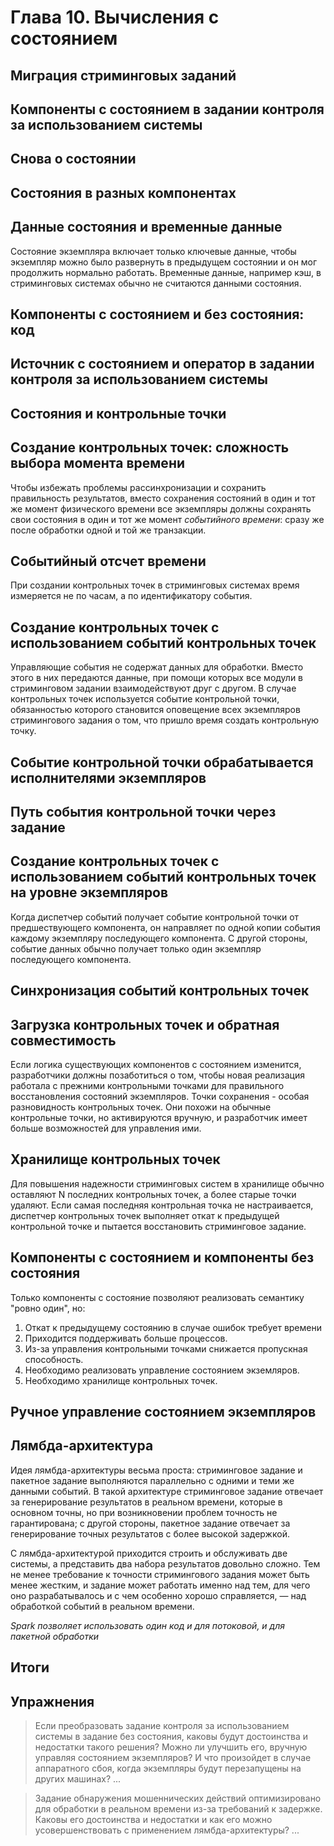 # Глава 10. Вычисления с состоянием
## Миграция стриминговых заданий
## Компоненты с состоянием в задании контроля за использованием системы
## Снова о состоянии
## Состояния в разных компонентах
## Данные состояния и временные данные
Cостояние экземпляра включает только ключевые данные, чтобы экземпляр можно было развернуть в предыдущем состоянии и он мог продолжить нормально работать. Временные данные, например кэш, в стриминговых системах обычно не считаются данными состояния.
## Компоненты с состоянием и без состояния: код
## Источник с состоянием и оператор в задании контроля за использованием системы
## Состояния и контрольные точки
## Создание контрольных точек: сложность выбора момента времени
Чтобы избежать проблемы рассинхронизации и сохранить правильность результатов, вместо сохранения состояний в один и тот же момент физического времени все экземпляры должны сохранять свои состояния в один и тот же момент _событийного времени_: сразу же после обработки одной и той же транзакции.
## Событийный отсчет времени
При создании контрольных точек в стриминговых системах время измеряется не по часам, а по идентификатору события.
## Создание контрольных точек с использованием событий контрольных точек
Управляющие события не содержат данных для обработки. Вместо этого в них передаются данные, при помощи которых все модули в стриминговом задании взаимодействуют друг с другом. В случае контрольных точек используется событие контрольной точки, обязанностью которого становится оповещение всех экземпляров стримингового задания о том, что пришло время создать контрольную точку.
## Событие контрольной точки обрабатывается исполнителями экземпляров
## Путь события контрольной точки через задание
## Создание контрольных точек с использованием событий контрольных точек на уровне экземпляров
Когда диспетчер событий получает событие контрольной точки от предшествующего компонента, он направляет по одной копии события каждому экземпляру последующего компонента. С другой стороны, событие данных обычно получает только один экземпляр последующего компонента.
## Синхронизация событий контрольных точек
## Загрузка контрольных точек и обратная совместимость
Если логика существующих компонентов с состоянием изменится, разработчики должны позаботиться о том, чтобы новая реализация работала с прежними контрольными точками для правильного восстановления состояний экземпляров.
Точки сохранения - особая разновидность контрольных точек. Они похожи на обычные контрольные точки, но активируются вручную, и разработчик имеет больше возможностей для управления ими.
## Хранилище контрольных точек
Для повышения надежности стриминговых систем в хранилище обычно оставляют N последних контрольных точек, а более старые точки удаляют. Если самая последняя контрольная точка не настраивается, диспетчер контрольных точек выполняет откат к предыдущей контрольной точке и пытается восстановить стриминговое задание.
## Компоненты с состоянием и компоненты без состояния
Только компоненты с состояние позволяют реализовать семантику "ровно один", но:
1. Откат к предыдущему состоянию в случае ошибок требует времени
2. Приходится поддерживать больше процессов. 
3. Из-за управления контрольными точками снижается пропускная способность.
4. Необходимо реализовать управление состоянием экземляров.
5. Необходимо хранилище контрольных точек.
## Ручное управление состоянием экземпляров
## Лямбда-архитектура
Идея лямбда-архитектуры весьма проста: стриминговое задание и пакетное задание выполняются параллельно с одними и теми же данными событий. В такой архитектуре стриминговое задание отвечает за генерирование результатов в реальном времени, которые в основном точны, но при возникновении проблем точность не гарантирована; с другой стороны, пакетное задание отвечает за генерирование точных результатов с более высокой задержкой.

С лямбда-архитектурой приходится строить и обслуживать две системы, а представить два набора результатов довольно сложно. Тем не менее требование к точности стримингового задания может быть менее жестким, и задание может работать именно над тем, для чего оно разрабатывалось и с чем особенно хорошо справляется, — над обработкой событий в реальном времени.

_Spark позволяет использовать один код и для потоковой, и для пакетной обработки_
## Итоги
## Упражнения
> Если преобразовать задание контроля за использованием системы в задание без состояния, каковы будут достоинства и недостатки такого решения? Можно ли улучшить его, вручную управляя состоянием экземпляров? И что произойдет в случае аппаратного сбоя, когда экземпляры будут перезапущены на других машинах?
...

> Задание обнаружения мошеннических действий оптимизировано для обработки в реальном времени из-за требований к задержке. Каковы его достоинства и недостатки и как его можно усовершенствовать с применением лямбда-архитектуры?
...